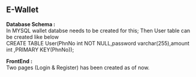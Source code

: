 ## E-Wallet


**Database Schema :**  
In MYSQL wallet databse needs to be created for this;
Then User table can be created like below  
CREATE TABLE User(PhnNo int NOT NULL,password varchar(255),amount int ,PRIMARY KEY(PhnNo));  

**FrontEnd :**  
Two pages (Login & Register) has been created as of now. 